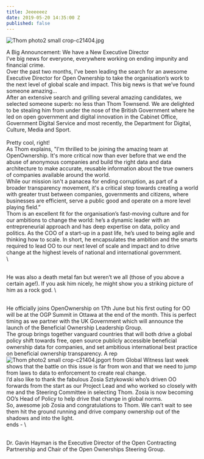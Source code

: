 ```yaml
---
title: Jeeeeeez
date: 2019-05-20 14:35:00 Z
published: false
---
```


![Thom photo2 small crop-c21404.jpg](/uploads/Thom%20photo2%20small%20crop-c21404.jpg)

A Big Announcement: We have a New Executive Director
\
I’ve big news for everyone, everywhere working on ending impunity and financial crime. 
\
Over the past two months, I’ve been leading the search for an awesome Executive Director for Open Ownership to take the organisation’s work to the next level of global scale and impact. This big news is that we’ve found someone amazing...
\
After an extensive search and grilling several amazing candidates, we selected someone superb: no less than Thom Townsend. We are delighted to be stealing him from under the nose of the British Government where he led on open government and digital innovation in the Cabinet Office, Government Digital Service and most recently, the Department for Digital, Culture, Media and Sport.  
\
Pretty cool, right! 
\
As Thom explains, "I'm thrilled to be joining the amazing team at OpenOwnership. It's more critical now than ever before that we end the abuse of anonymous companies and build the right data and data architecture to make accurate, reusable information about the true owners of companies available around the world.
\
While our mission isn't a panacea for ending corruption, as part of a broader transparency movement, it's a critical step towards creating a world with greater trust between companies, governments and citizens, where businesses are efficient, serve a public good and operate on a more level playing field.”
\
Thom is an excellent fit for the organisation’s fast-moving culture and for our ambitions to change the world: he’s a dynamic leader with an entrepreneurial approach and has deep expertise on data, policy and politics. As the COO of a start-up in a past life, he’s used to being agile and thinking how to scale. In short, he encapsulates the ambition and the smarts required to lead OO to our next level of scale and impact and to drive change at the highest levels of national and international government.  
\
 
\
He was also a death metal fan but weren’t we all (those of you above a certain age!). If you ask him nicely, he might show you a striking picture of him as a rock god. 
\
 
\
He officially joins OpenOwnership on 17th June but his first outing for OO will be at the OGP Summit in Ottawa at the end of the month. This is perfect timing as we partner with the UK Government which will announce the launch of the Beneficial Ownership Leadership Group.
\
The group brings together vanguard countries that will both drive a global policy shift towards free, open source publicly accessible beneficial ownership data for companies, and set ambitious international best practice on beneficial ownership transparency. A rep![Thom photo2 small crop-c21404.jpg](/uploads/Thom%20photo2%20small%20crop-c21404.jpg)ort from Global Witness last week shows that the battle on this issue is far from won and that we need to jump from laws to data to enforcement to create real change. 
\
I’d also like to thank the fabulous Zosia Sztykowski who’s driven OO forwards from the start as our Project Lead and who worked so closely with me and the Steering Committee in selecting Thom. Zosia is now becoming OO’s Head of Policy to help drive that change in global norms.
\
So, awesome job Zosia and congratulations to Thom. We can’t wait to see them hit the ground running and drive company ownership out of the shadows and into the light. 
\
ends -
\
 
\
Dr. Gavin Hayman is the Executive Director of the Open Contracting Partnership and Chair of the Open Ownerships Steering Group.